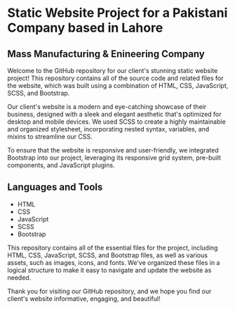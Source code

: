 # Static Website Project for a Pakistani Company based in Lahore
## Mass Manufacturing & Enineering Company

Welcome to the GitHub repository for our client's stunning static website project! This repository contains all of the source code and related files for the website, which was built using a combination of HTML, CSS, JavaScript, SCSS, and Bootstrap.

Our client's website is a modern and eye-catching showcase of their business, designed with a sleek and elegant aesthetic that's optimized for desktop and mobile devices. We used SCSS to create a highly maintainable and organized stylesheet, incorporating nested syntax, variables, and mixins to streamline our CSS.

To ensure that the website is responsive and user-friendly, we integrated Bootstrap into our project, leveraging its responsive grid system, pre-built components, and JavaScript plugins.

## Languages and Tools

* HTML
* CSS
* JavaScript
* SCSS
* Bootstrap

This repository contains all of the essential files for the project, including HTML, CSS, JavaScript, SCSS, and Bootstrap files, as well as various assets, such as images, icons, and fonts. We've organized these files in a logical structure to make it easy to navigate and update the website as needed.

Thank you for visiting our GitHub repository, and we hope you find our client's website informative, engaging, and beautiful!
